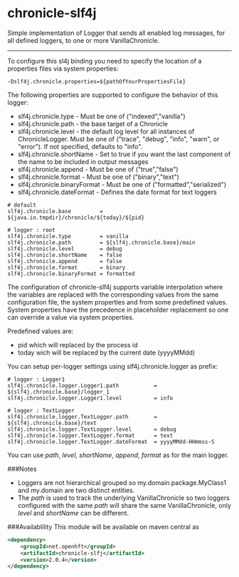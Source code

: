chronicle-slf4j
===============
Simple implementation of Logger that sends all enabled log messages, for all defined loggers, to one or more VanillaChronicle.

---

To configure this sl4j binding you need to specify the location of a properties files via system properties:
```
-Dslf4j.chronicle.properties=${pathOfYourPropertiesFile}
```

The following properties are supported to configure the behavior of this logger:
  * slf4j.chronicle.type - Must be one of ("indexed","vanilla")
  * slf4j.chronicle.path - the base target of a Chronicle
  * slf4j.chronicle.level - the default log level for all instances of ChronicleLogger. Must be one of ("trace", "debug", "info", "warn", or "error"). If not specified, defaults to "info".
  * slf4j.chronicle.shortName - Set to true if you want the last component of the name to be included in output messages
  * slf4j.chronicle.append - Must be one of ("true","false")
  * slf4j.chronicle.format - Must be one of ("binary","text")
  * slf4j.chronicle.binaryFormat - Must be one of ("formatted","serialized")
  * slf4j.chronicle.dateFormat - Defines the date format for text loggers

```properties
# default
slf4j.chronicle.base         = ${java.io.tmpdir}/chronicle/${today}/${pid}

# logger : root
slf4j.chronicle.type         = vanilla
slf4j.chronicle.path         = ${slf4j.chronicle.base}/main
slf4j.chronicle.level        = debug
slf4j.chronicle.shortName    = false
slf4j.chronicle.append       = false
slf4j.chronicle.format       = binary
slf4j.chronicle.binaryFormat = formatted
```

The configuration of chronicle-slf4j supports variable interpolation where the variables are replaced with the corresponding values from the same configuration file, the system properties and from some predefined values. System properties have the precedence in placeholder replacement so one can override a value via system properties.

Predefined values are:
  * pid which will replaced by the process id
  * today wich will be replaced by the current date (yyyyMMdd)


You can setup per-logger settings using slf4j.chronicle.logger as prefix:

```properties
# logger : Logger1
slf4j.chronicle.logger.Logger1.path           = ${slf4j.chronicle.base}/logger_1
slf4j.chronicle.logger.Logger1.level          = info

# logger : TextLogger
slf4j.chronicle.logger.TextLogger.path        = ${slf4j.chronicle.base}/text
slf4j.chronicle.logger.TextLogger.level       = debug
slf4j.chronicle.logger.TextLogger.format      = text
slf4j.chronicle.logger.TextLogger.dateFormat  = yyyyMMdd-HHmmss-S
```

You can use _path_, _level_, _shortName_, _append_, _format_ as for the main logger.


###Notes
  * Loggers are not hierarchical grouped so my.domain.package.MyClass1 and my.domain are two distinct entities.
  * The _path_ is used to track the underlying VanillaChronicle so two loggers configured with the same _path_ will share the same VanillaChronicle, only _level_ and _shortName_ can be different.  


###Availablility
This module will be available on maven central as

```xml
<dependency>
    <groupId>net.openhft</groupId>
    <artifactId>chronicle-slfj</artifactId>
    <version>2.0.4</version>
</dependency>
```
    

